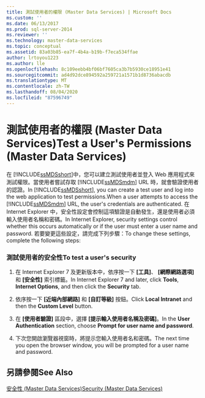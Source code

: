 ```yaml
---
title: 測試使用者的權限 (Master Data Services) | Microsoft Docs
ms.custom: ''
ms.date: 06/13/2017
ms.prod: sql-server-2014
ms.reviewer: ''
ms.technology: master-data-services
ms.topic: conceptual
ms.assetid: 83a03b85-ea7f-4b4a-b19b-f7eca534ffae
author: lrtoyou1223
ms.author: lle
ms.openlocfilehash: 8c109eebb4bf06bf7605ca3b7b5930ce18951e41
ms.sourcegitcommit: ad4d92dce894592a259721a1571b1d8736abacdb
ms.translationtype: MT
ms.contentlocale: zh-TW
ms.lasthandoff: 08/04/2020
ms.locfileid: "87596749"
---
```

# <a name="test-a-user39s-permissions-master-data-services"></a><span data-ttu-id="3fc60-102">測試使用者的權限 (Master Data Services)</span><span class="sxs-lookup"><span data-stu-id="3fc60-102">Test a User&#39;s Permissions (Master Data Services)</span></span>
  <span data-ttu-id="3fc60-103">在 [!INCLUDE[ssMDSshort](../includes/ssmdsshort-md.md)]中，您可以建立測試使用者並登入 Web 應用程式來測試權限。當使用者嘗試存取 [!INCLUDE[ssMDSmdm](../includes/ssmdsmdm-md.md)] URL 時，就會驗證使用者的認證。</span><span class="sxs-lookup"><span data-stu-id="3fc60-103">In [!INCLUDE[ssMDSshort](../includes/ssmdsshort-md.md)], you can create a test user and log into the web application to test permissions.When a user attempts to access the [!INCLUDE[ssMDSmdm](../includes/ssmdsmdm-md.md)] URL, the user's credentials are authenticated.</span></span> <span data-ttu-id="3fc60-104">在 Internet Explorer 中，安全性設定會控制這項驗證是自動發生，還是使用者必須輸入使用者名稱和密碼。</span><span class="sxs-lookup"><span data-stu-id="3fc60-104">In Internet Explorer, security settings control whether this occurs automatically or if the user must enter a user name and password.</span></span> <span data-ttu-id="3fc60-105">若要變更這些設定，請完成下列步驟：</span><span class="sxs-lookup"><span data-stu-id="3fc60-105">To change these settings, complete the following steps:</span></span>  
  
### <a name="to-test-a-users-security"></a><span data-ttu-id="3fc60-106">測試使用者的安全性</span><span class="sxs-lookup"><span data-stu-id="3fc60-106">To test a user's security</span></span>  
  
1.  <span data-ttu-id="3fc60-107">在 Internet Explorer 7 及更新版本中，依序按一下 **[工具]**、 **[網際網路選項]** 和 **[安全性]** 索引標籤。</span><span class="sxs-lookup"><span data-stu-id="3fc60-107">In Internet Explorer 7 and later, click **Tools**, **Internet Options**, and then click the **Security** tab.</span></span>  
  
2.  <span data-ttu-id="3fc60-108">依序按一下 **[近端內部網路]** 和 **[自訂等級]** 按鈕。</span><span class="sxs-lookup"><span data-stu-id="3fc60-108">Click **Local Intranet** and then the **Custom Level** button.</span></span>  
  
3.  <span data-ttu-id="3fc60-109">在 **[使用者驗證]** 區段中，選擇 **[提示輸入使用者名稱及密碼]**。</span><span class="sxs-lookup"><span data-stu-id="3fc60-109">In the **User Authentication** section, choose **Prompt for user name and password**.</span></span>  
  
4.  <span data-ttu-id="3fc60-110">下次您開啟瀏覽器視窗時，將提示您輸入使用者名和密碼。</span><span class="sxs-lookup"><span data-stu-id="3fc60-110">The next time you open the browser window, you will be prompted for a user name and password.</span></span>  
  
## <a name="see-also"></a><span data-ttu-id="3fc60-111">另請參閱</span><span class="sxs-lookup"><span data-stu-id="3fc60-111">See Also</span></span>  
 [<span data-ttu-id="3fc60-112">安全性 &#40;Master Data Services&#41;</span><span class="sxs-lookup"><span data-stu-id="3fc60-112">Security &#40;Master Data Services&#41;</span></span>](security-master-data-services.md)  
  
  
